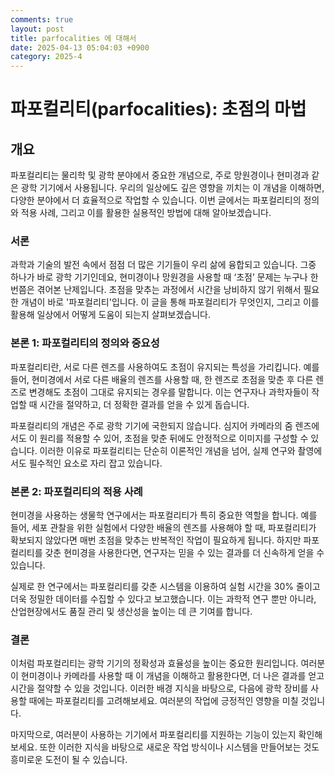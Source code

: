 ```yaml
---
comments: true
layout: post
title: parfocalities 에 대해서
date: 2025-04-13 05:04:03 +0900
category: 2025-4
---
```


# 파포컬리티(parfocalities): 초점의 마법
## 개요
파포컬리티는 물리학 및 광학 분야에서 중요한 개념으로, 주로 망원경이나 현미경과 같은 광학 기기에서 사용됩니다. 우리의 일상에도 깊은 영향을 끼치는 이 개념을 이해하면, 다양한 분야에서 더 효율적으로 작업할 수 있습니다. 이번 글에서는 파포컬리티의 정의와 적용 사례, 그리고 이를 활용한 실용적인 방법에 대해 알아보겠습니다.

### 서론
과학과 기술의 발전 속에서 점점 더 많은 기기들이 우리 삶에 융합되고 있습니다. 그중 하나가 바로 광학 기기인데요, 현미경이나 망원경을 사용할 때 ‘초점’ 문제는 누구나 한 번쯤은 겪어본 난제입니다. 초점을 맞추는 과정에서 시간을 낭비하지 않기 위해서 필요한 개념이 바로 '파포컬리티'입니다. 이 글을 통해 파포컬리티가 무엇인지, 그리고 이를 활용해 일상에서 어떻게 도움이 되는지 살펴보겠습니다.

### 본론 1: 파포컬리티의 정의와 중요성
파포컬리티란, 서로 다른 렌즈를 사용하여도 초점이 유지되는 특성을 가리킵니다. 예를 들어, 현미경에서 서로 다른 배율의 렌즈를 사용할 때, 한 렌즈로 초점을 맞춘 후 다른 렌즈로 변경해도 초점이 그대로 유지되는 경우를 말합니다. 이는 연구자나 과학자들이 작업할 때 시간을 절약하고, 더 정확한 결과를 얻을 수 있게 돕습니다.

파포컬리티의 개념은 주로 광학 기기에 국한되지 않습니다. 심지어 카메라의 줌 렌즈에서도 이 원리를 적용할 수 있어, 초점을 맞춘 뒤에도 안정적으로 이미지를 구성할 수 있습니다. 이러한 이유로 파포컬리티는 단순히 이론적인 개념을 넘어, 실제 연구와 촬영에서도 필수적인 요소로 자리 잡고 있습니다.

### 본론 2: 파포컬리티의 적용 사례
현미경을 사용하는 생물학 연구에서는 파포컬리티가 특히 중요한 역할을 합니다. 예를 들어, 세포 관찰을 위한 실험에서 다양한 배율의 렌즈를 사용해야 할 때, 파포컬리티가 확보되지 않았다면 매번 초점을 맞추는 반복적인 작업이 필요하게 됩니다. 하지만 파포컬리티를 갖춘 현미경을 사용한다면, 연구자는 믿을 수 있는 결과를 더 신속하게 얻을 수 있습니다.

실제로 한 연구에서는 파포컬리티를 갖춘 시스템을 이용하여 실험 시간을 30% 줄이고 더욱 정밀한 데이터를 수집할 수 있다고 보고했습니다. 이는 과학적 연구 뿐만 아니라, 산업현장에서도 품질 관리 및 생산성을 높이는 데 큰 기여를 합니다.

### 결론
이처럼 파포컬리티는 광학 기기의 정확성과 효율성을 높이는 중요한 원리입니다. 여러분이 현미경이나 카메라를 사용할 때 이 개념을 이해하고 활용한다면, 더 나은 결과를 얻고 시간을 절약할 수 있을 것입니다. 이러한 배경 지식을 바탕으로, 다음에 광학 장비를 사용할 때에는 파포컬리티를 고려해보세요. 여러분의 작업에 긍정적인 영향을 미칠 것입니다. 

마지막으로, 여러분이 사용하는 기기에서 파포컬리티를 지원하는 기능이 있는지 확인해보세요. 또한 이러한 지식을 바탕으로 새로운 작업 방식이나 시스템을 만들어보는 것도 흥미로운 도전이 될 수 있습니다.
